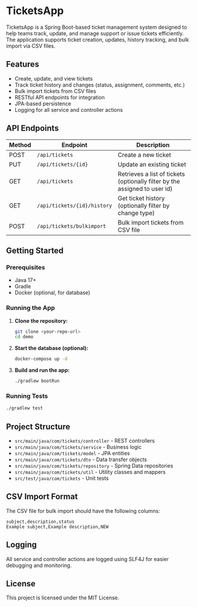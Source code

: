 # TicketsApp

TicketsApp is a Spring Boot-based ticket management system designed to help teams track, update, and manage support or issue tickets efficiently. The application supports ticket creation, updates, history tracking, and bulk import via CSV files.

## Features

- Create, update, and view tickets
- Track ticket history and changes (status, assignment, comments, etc.)
- Bulk import tickets from CSV files
- RESTful API endpoints for integration
- JPA-based persistence
- Logging for all service and controller actions

## API Endpoints

| Method | Endpoint                        | Description                        |
|--------|----------------------------------|------------------------------------|
| POST   | `/api/tickets`                  | Create a new ticket                |
| PUT    | `/api/tickets/{id}`             | Update an existing ticket          |
| GET    | `/api/tickets`                  | Retrieves a list of tickets (optionally filter by the assigned to user id)    |
| GET    | `/api/tickets/{id}/history`     | Get ticket history (optionally filter by change type) |
| POST   | `/api/tickets/bulkimport`       | Bulk import tickets from CSV file  |

## Getting Started

### Prerequisites
- Java 17+
- Gradle
- Docker (optional, for database)

### Running the App

1. **Clone the repository:**
   ```sh
   git clone <your-repo-url>
   cd demo
   ```
2. **Start the database (optional):**
   ```sh
   docker-compose up -d
   ```
3. **Build and run the app:**
   ```sh
   ./gradlew bootRun
   ```

### Running Tests

```sh
./gradlew test
```

## Project Structure

- `src/main/java/com/tickets/controller` - REST controllers
- `src/main/java/com/tickets/service` - Business logic
- `src/main/java/com/tickets/model` - JPA entities
- `src/main/java/com/tickets/dto` - Data transfer objects
- `src/main/java/com/tickets/repository` - Spring Data repositories
- `src/main/java/com/tickets/util` - Utility classes and mappers
- `src/test/java/com/tickets` - Unit tests

## CSV Import Format

The CSV file for bulk import should have the following columns:

```
subject,description,status
Example subject,Example description,NEW
```

## Logging

All service and controller actions are logged using SLF4J for easier debugging and monitoring.

## License

This project is licensed under the MIT License.
